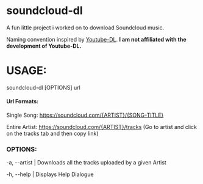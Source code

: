 # soundcloud-dl
A fun little project i worked on to download Soundcloud music. 

Naming convention inspired by [Youtube-DL](https://github.com/rg3/youtube-dl). 
**I am not affiliated with the development of Youtube-DL.**

# USAGE:

soundcloud-dl [OPTIONS] url

#### Url Formats: 

Single Song: https://soundcloud.com/{ARTIST}/{SONG-TITLE}

Entire Artist: https://soundcloud.com/{ARTIST}/tracks (Go to artist and click on the tracks tab and then copy link)

### OPTIONS:

-a, --artist |
       Downloads all the tracks uploaded by a given Artist

 -h, --help |
       Displays Help Dialogue

